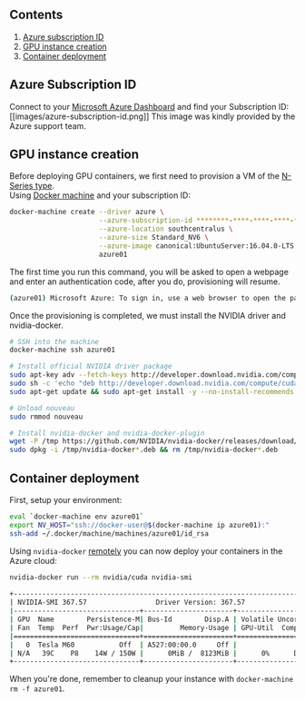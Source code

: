 ## Contents
1. [Azure subscription ID](#azure-subscription-id)
1. [GPU instance creation](#gpu-instance-creation)
1. [Container deployment](#container-deployment)

## Azure Subscription ID

Connect to your [Microsoft Azure Dashboard](https://portal.azure.com/) and find your Subscription ID:
[[images/azure-subscription-id.png]]
This image was kindly provided by the Azure support team.

## GPU instance creation

Before deploying GPU containers, we first need to provision a VM of the [N-Series type](https://azure.microsoft.com/en-us/blog/azure-n-series-general-availability-on-december-1/).  
Using [Docker machine](https://docs.docker.com/machine/install-machine/) and your subscription ID:

```sh
docker-machine create --driver azure \
                      --azure-subscription-id ********-****-****-****-************ \
                      --azure-location southcentralus \
                      --azure-size Standard_NV6 \
                      --azure-image canonical:UbuntuServer:16.04.0-LTS:latest \
                      azure01
```
The first time you run this command, you will be asked to open a webpage and enter an authentication code, after you do, provisioning will resume.
```sh
(azure01) Microsoft Azure: To sign in, use a web browser to open the page https://aka.ms/devicelogin and enter the code ********* to authenticate.
```

Once the provisioning is completed, we must install the NVIDIA driver and nvidia-docker.


```sh
# SSH into the machine
docker-machine ssh azure01

# Install official NVIDIA driver package
sudo apt-key adv --fetch-keys http://developer.download.nvidia.com/compute/cuda/repos/ubuntu1604/x86_64/7fa2af80.pub
sudo sh -c 'echo "deb http://developer.download.nvidia.com/compute/cuda/repos/ubuntu1604/x86_64 /" > /etc/apt/sources.list.d/cuda.list'
sudo apt-get update && sudo apt-get install -y --no-install-recommends cuda-drivers

# Unload nouveau
sudo rmmod nouveau

# Install nvidia-docker and nvidia-docker-plugin
wget -P /tmp https://github.com/NVIDIA/nvidia-docker/releases/download/v1.0.0/nvidia-docker_1.0.0-1_amd64.deb
sudo dpkg -i /tmp/nvidia-docker*.deb && rm /tmp/nvidia-docker*.deb
```

## Container deployment

First, setup your environment:

```sh
eval `docker-machine env azure01`
export NV_HOST="ssh://docker-user@$(docker-machine ip azure01):"
ssh-add ~/.docker/machine/machines/azure01/id_rsa
```

Using `nvidia-docker` [remotely](nvidia-docker#running-it-remotely) you can now deploy your containers in the Azure cloud:

```sh
nvidia-docker run --rm nvidia/cuda nvidia-smi
     
+-----------------------------------------------------------------------------+
| NVIDIA-SMI 367.57                 Driver Version: 367.57                    |
|-------------------------------+----------------------+----------------------+
| GPU  Name        Persistence-M| Bus-Id        Disp.A | Volatile Uncorr. ECC |
| Fan  Temp  Perf  Pwr:Usage/Cap|         Memory-Usage | GPU-Util  Compute M. |
|===============================+======================+======================|
|   0  Tesla M60           Off  | A527:00:00.0     Off |                  Off |
| N/A   39C    P8    14W / 150W |      0MiB /  8123MiB |      0%      Default |
+-------------------------------+----------------------+----------------------+
```
When you're done, remember to cleanup your instance with `docker-machine rm -f azure01`.
